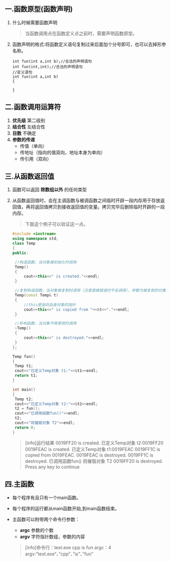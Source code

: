 ## 一.函数原型(函数声明)
1.	什么时候需要函数声明
	
	>当函数调用点在函数定义点之前时，需要声明函数原型。
2.	函数声明的格式:将函数定义语句复制过来后面加个分号即可，也可以去掉形参名称。
	```
	int fun(int a,int b);//合法的声明语句
	int fun(int,int);//合法的声明语句
	//定义语句
	int fun(int a,int b)
	{
	
	}
	```

## 二.函数调用运算符

1. **优先级** 第二级别
2. **结合性** 左结合性
3. **目数** 不确定
4. **参数的传递** 
   * 传值（单向）
   * 传地址（指向的值双向，地址本身为单向）
   * 传引用（双向）

## 三.从函数返回值

1. 函数可以返回 **除数组以外** 的任何类型

2. 从函数返回值时，会在主调函数与被调函数之间临时开辟一段内存用于存放返回值，再将返回值拷贝到接收返回值的变量。拷贝完毕后删除临时开辟的一段内存。

   > 下面这个例子可以验证这一点。

   ```c++
   #include <iostream>
   using namespace std;
   class Temp
   {
   public:
   
   	//构造函数，当对象被初始化时调用
   	Temp()
   	{
   		cout<<this<<" is created."<<endl;
   	}
   
   	//复制构造函数，当对象被复制时调用（注意直接赋值时不会调用），参数为被复制的对象
   	Temp(const Temp& t)
   	{
   		//this是指向自身对象的指针
   		cout<<this<<" is copied from "<<&t<<"."<<endl;
   	}
   
   	//析构函数，当对象不再使用时调用
   	~Temp()
   	{
   		cout<<this<<" is destroyed."<<endl;
   	}
   };
   
   Temp fun()
   {
   	Temp t1;
   	cout<<"已定义Temp对象 t1:"<<&t1<<endl;
   	return t1;
   }
   
   int main()
   {
   	Temp t2;
   	cout<<"已定义Temp对象 t2:"<<&t2<<endl;
   	t2 = fun();
   	cout<<"已调用函数fun()"<<endl;
   	t2;
   	cout<<"将摧毁对象 T2"<<endl;
   	return 0;
   }
   ```

   >[info]运行结果
   >0019FF20 is created.
   >已定义Temp对象 t2:0019FF20
   >0019FEAC is created.
   >已定义Temp对象 t1:0019FEAC
   >0019FF1C is copied from 0019FEAC.
   >0019FEAC is destroyed.
   >0019FF1C is destroyed.
   >已调用函数fun()
   >将摧毁对象 T2
   >0019FF20 is destroyed.
   >Press any key to continue

## 四.主函数

+ 每个程序有且只有一个main函数。

+ 每个程序的运行都从main函数开始,到main函数结束。

+ 主函数可以附带两个命令行参数：

  +	**argc** 参数的个数
  +	**argv** 字符指针数组，参数的内容

  >[info]命令行：test.exe cpp is fun
  >argc：4
  >argv:”test.exe”、”cpp”、”is”、”fun”